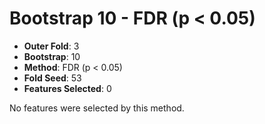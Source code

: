 # Bootstrap 10 - FDR (p < 0.05)

- **Outer Fold**: 3
- **Bootstrap**: 10
- **Method**: FDR (p < 0.05)
- **Fold Seed**: 53
- **Features Selected**: 0

No features were selected by this method.

